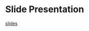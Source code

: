 # Slide Presentation
[slides](https://docs.google.com/presentation/d/1jt5XGlLrtcAA2tvg1sE5PrYUxFz6MAwzlguS6Ondn5M/edit#slide=id.g1f87997393_0_782)
